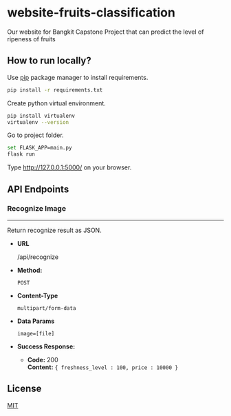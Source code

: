 # website-fruits-classification

Our website for Bangkit Capstone Project that can predict the level of ripeness of fruits

## How to run locally?

Use [pip](https://pip.pypa.io/en/stable/) package manager to install requirements.

```bash
pip install -r requirements.txt
```
Create python virtual environment.

```bash
pip install virtualenv
virtualenv --version
```
Go to project folder.

```bash
set FLASK_APP=main.py
flask run
```
Type http://127.0.0.1:5000/ on your browser.


## API Endpoints

### Recognize Image

----

  Return recognize result as JSON.

* **URL**

  /api/recognize

* **Method:**

  `POST`

* **Content-Type**

  `multipart/form-data`

* **Data Params**

   `image=[file]`

* **Success Response:**

  * **Code:** 200 <br />
    **Content:** `{ freshness_level : 100, price : 10000 }`

## License
[MIT](https://choosealicense.com/licenses/mit/)
